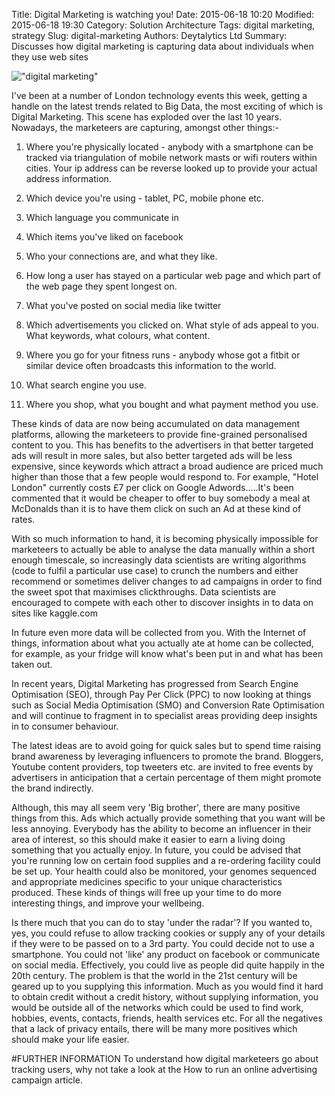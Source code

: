 Title: Digital Marketing is watching you!
Date: 2015-06-18 10:20
Modified: 2015-06-18 19:30
Category: Solution Architecture
Tags: digital marketing, strategy
Slug: digital-marketing
Authors: Deytalytics Ltd
Summary: Discusses how digital marketing is capturing data about individuals when they use web sites

!["digital marketing"](https://media-exp1.licdn.com/dms/image/C4E12AQHkYdy0lTIMAQ/article-cover_image-shrink_423_752/0?e=1604534400&v=beta&t=2THNiVJRKhZmCK43PhU_TnWnLopSB4XILwhGUASh50E)

I've been at a number of London technology events this week, getting a handle on the latest trends related to Big Data, the most exciting of which is Digital Marketing. This scene has exploded over the last 10 years. Nowadays, the marketeers are capturing, amongst other things:-

1. Where you're physically located - anybody with a smartphone can be tracked via triangulation of mobile network masts or wifi routers within cities. Your ip address can be reverse looked up to provide your actual address information.

2. Which device you're using - tablet, PC, mobile phone etc.

3. Which language you communicate in

4. Which items you've liked on facebook

5. Who your connections are, and what they like.

6. How long a user has stayed on a particular web page and which part of the web page they spent longest on.

7. What you've posted on social media like twitter

8. Which advertisements you clicked on. What style of ads appeal to you. What keywords, what colours, what content.

9. Where you go for your fitness runs - anybody whose got a fitbit or similar device often broadcasts this information to the world.

10. What search engine you use.

11. Where you shop, what you bought and what payment method you use.

These kinds of data are now being accumulated on data management platforms, allowing the marketeers to provide fine-grained personalised content to you. This has benefits to the advertisers in that better targeted ads will result in more sales, but also better targeted ads will be less expensive, since keywords which attract a broad audience are priced much higher than those that a few people would respond to. For example, "Hotel London" currently costs £7 per click on Google Adwords.....It's been commented that it would be cheaper to offer to buy somebody a meal at McDonalds than it is to have them click on such an Ad at these kind of rates.

With so much information to hand, it is becoming physically impossible for marketeers to actually be able to analyse the data manually within a short enough timescale, so increasingly data scientists are writing algorithms (code to fulfil a particular use case) to crunch the numbers and either recommend or sometimes deliver changes to ad campaigns in order to find the sweet spot that maximises clickthroughs. Data scientists are encouraged to compete with each other to discover insights in to data on sites like kaggle.com

In future even more data will be collected from you. With the Internet of things, information about what you actually ate at home can be collected, for example, as your fridge will know what's been put in and what has been taken out.

In recent years, Digital Marketing has progressed from Search Engine Optimisation (SEO), through Pay Per Click (PPC)  to now looking at things such as Social Media Optimisation (SMO) and Conversion Rate Optimisation and will continue to fragment in to specialist areas providing deep insights in to consumer behaviour. 

The latest ideas are to avoid going for quick sales but to spend time raising brand awareness by leveraging influencers to promote the brand. Bloggers, Youtube content providers, top tweeters etc. are invited to free events by advertisers in anticipation that a certain percentage of them might promote the brand indirectly.

Although, this may all seem very 'Big brother', there are many positive things from this. Ads which actually provide something that you want will be less annoying. Everybody has the ability to become an influencer in their area of interest, so this should make it easier to earn a living doing something that you actually enjoy. In future, you could be advised that you're running low on certain food supplies and a re-ordering facility could be set up.  Your health could also be monitored, your genomes sequenced and appropriate medicines specific to your unique characteristics produced. These kinds of things will free up your time to do more interesting things, and improve your wellbeing.

Is there much that you can do to stay 'under the radar'? If you wanted to, yes, you could refuse to allow tracking cookies  or supply any of your details if they were to be passed on to a 3rd party. You could decide not to use a smartphone. You could not 'like' any product on facebook or communicate on social media. Effectively, you could live as people did quite happily in the 20th century. The problem is that the world in the 21st century will be geared up to you supplying this information. Much as you would find it hard to obtain credit without a credit history, without supplying information, you would be outside all of the networks which could be used to find work, hobbies, events, contacts, friends, health services etc. For all the negatives that a lack of privacy entails, there will be many more positives which should make your life easier.

#FURTHER INFORMATION
To understand how digital marketeers go about tracking users, why not take a look at the How to run an online advertising campaign article.